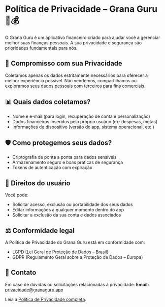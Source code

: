 # Política de Privacidade – Grana Guru 📱💰

O Grana Guru é um aplicativo financeiro criado para ajudar você a gerenciar melhor suas finanças pessoais. A sua privacidade e segurança são prioridades fundamentais para nós.

## 🔐 Compromisso com sua Privacidade

Coletamos apenas os dados estritamente necessários para oferecer a melhor experiência possível. Não vendemos, compartilhamos ou exploramos seus dados pessoais com terceiros para fins comerciais.

## 📊 Quais dados coletamos?

- Nome e e-mail (para login, recuperação de conta e personalização)
- Dados financeiros inseridos pelo próprio usuário (ex: despesas, metas)
- Informações de dispositivo (versão do app, sistema operacional, etc.)

## 🛡️ Como protegemos seus dados?

- Criptografia de ponta a ponta para dados sensíveis
- Armazenamento seguro e boas práticas de segurança
- Tokens de autenticação com expiração

## 📜 Direitos do usuário

Você pode:
- Solicitar acesso, exclusão ou portabilidade dos seus dados
- Editar informações a qualquer momento dentro do app
- Solicitar a exclusão da sua conta e dados associados

## ⚖️ Conformidade legal

A Política de Privacidade do Grana Guru está em conformidade com:
- LGPD (Lei Geral de Proteção de Dados – Brasil)
- GDPR (Regulamento Geral sobre a Proteção de Dados – Europa)

## 📩 Contato

Em caso de dúvidas ou solicitações relacionadas à privacidade:
**Email:** privacidade@granaguru.app

Leia a [Política de Privacidade completa](https://granaguru.app/privacy-policy.html).
